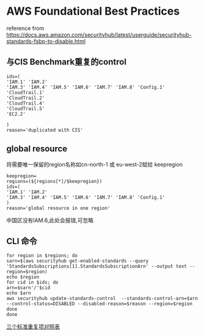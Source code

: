 # AWS Foundational Best Practices
reference from https://docs.aws.amazon.com/securityhub/latest/userguide/securityhub-standards-fsbp-to-disable.html
## 与CIS Benchmark重复的control
```
ids=(
'IAM.1' 'IAM.2'
'IAM.3' 'IAM.4' 'IAM.5' 'IAM.6' 'IAM.7' 'IAM.8' 'Config.1'
'CloudTrail.1' 
'CloudTrail.2'
'CloudTrail.4'
'CloudTrail.5'
'EC2.2'

)
reason='duplicated with CIS'
```
## global resource
将需要唯一保留的region名称如cn-north-1 或 eu-west-2赋给 keepregion
```
keepregion=
regions=(${regions[*]/$keepregion}) 
ids=(
'IAM.1' 'IAM.2' 
'IAM.3' 'IAM.4' 'IAM.5' 'IAM.6' 'IAM.7' 'IAM.8' 'Config.1'
)
reason='global resource in one region'
```
中国区没有IAM.6,此处会报错,可忽略


## CLI 命令
```
for region in $regions; do
sarn=$(aws securityhub get-enabled-standards --query 'StandardsSubscriptions[1].StandardsSubscriptionArn' --output text --region=$region)
echo $region
for cid in $ids; do
arn=$sarn'/'$cid
echo $arn
aws securityhub update-standards-control  --standards-control-arn=$arn --control-status=DISABLED --disabled-reason=$reason --region=$region
done
done
```

[三个标准重复项对照表](https://github.com/jessicawyc/securityhub-standard-control-disable#%E4%B8%89%E4%B8%AA%E6%A0%87%E5%87%86%E7%9A%84%E7%9B%B8%E4%BC%BC%E6%88%96%E9%87%8D%E5%A4%8D%E6%9D%A1%E6%AC%BE%E5%AF%B9%E7%85%A7)
